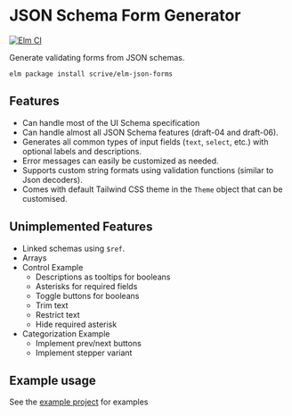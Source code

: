 # JSON Schema Form Generator

[![Elm CI](https://github.com/scrive/elm-json-forms/workflows/Elm%20CI/badge.svg)](https://github.com/scrive/elm-json-forms/actions)

Generate validating forms from JSON schemas.

    elm package install scrive/elm-json-forms

## Features

- Can handle most of the UI Schema specification
- Can handle almost all JSON Schema features (draft-04 and draft-06).
- Generates all common types of input fields (`text`, `select`, etc.) with optional labels and descriptions.
- Error messages can easily be customized as needed.
- Supports custom string formats using validation functions (similar to Json decoders).
- Comes with default Tailwind CSS theme in the `Theme` object that can be customised.

## Unimplemented Features

- Linked schemas using `$ref`.
- Arrays
- Control Example
  - Descriptions as tooltips for booleans
  - Asterisks for required fields
  - Toggle buttons for booleans
  - Trim text
  - Restrict text
  - Hide required asterisk
- Categorization Example
  - Implement prev/next buttons
  - Implement stepper variant

## Example usage

See the [example project](example) for examples
